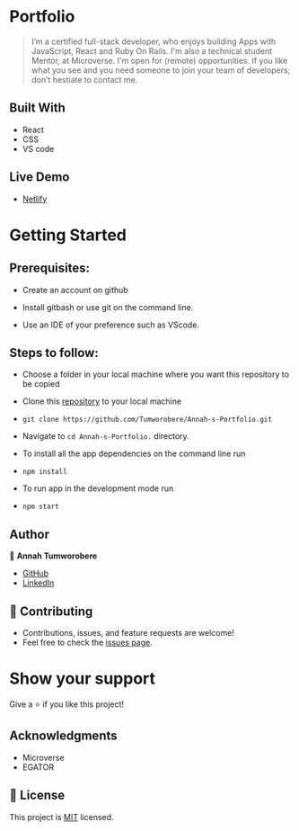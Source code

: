 # Portfolio
> I’m a certified full-stack developer, who enjoys building Apps with JavaScript, React and Ruby On Rails. I'm also a technical student Mentor, at Microverse. I'm open for (remote) opportunities. If you like what you see and you need someone to join your team of developers; don’t hestiate to contact me.

## Built With

- React
- CSS
- VS code

## Live Demo

- [Netlify](https://deploy-preview-12--playful-alpaca-530f5e.netlify.app/)

# Getting Started
## Prerequisites:

- Create an account on github

- Install gitbash or use git on the command line.

- Use an IDE of your preference such as VScode.

## Steps to follow:

- Choose a folder in your local machine where you want this repository to be copied


- Clone this [repository](https://github.com/Tumworobere/Annah-s-Portfolio) to your local machine 
- ```
  git clone https://github.com/Tumworobere/Annah-s-Portfolio.git
  ```

- Navigate to `cd Annah-s-Portfolio.`  directory.

- To install all the app dependencies on the command line run
- ```
  npm install
  ``` 
- To run app in the development mode run 
- ```
  npm start
  ```

## Author

:woman: **Annah Tumworobere**

- [GitHub](https://github.com/Tumworobere)
- [LinkedIn](https://www.linkedin.com/in/annah-tumworobere/)

## 🤝 Contributing
- Contributions, issues, and feature requests are welcome!
- Feel free to check the [issues page](https://github.com/Tumworobere/Annah-s-Portfolio/issues).

# Show your support
Give a ⭐ if you like this project!

## Acknowledgments
- Microverse
- EGATOR

## 📝 License

This project is [MIT](./MIT.md) licensed.
